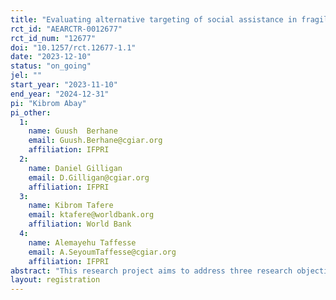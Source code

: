 ```yaml
---
title: "Evaluating alternative targeting of social assistance in fragile settings "
rct_id: "AEARCTR-0012677"
rct_id_num: "12677"
doi: "10.1257/rct.12677-1.1"
date: "2023-12-10"
status: "on_going"
jel: ""
start_year: "2023-11-10"
end_year: "2024-12-31"
pi: "Kibrom Abay"
pi_other:
  1:
    name: Guush  Berhane
    email: Guush.Berhane@cgiar.org
    affiliation: IFPRI
  2:
    name: Daniel Gilligan
    email: D.Gilligan@cgiar.org
    affiliation: IFPRI
  3:
    name: Kibrom Tafere
    email: ktafere@worldbank.org
    affiliation: World Bank
  4:
    name: Alemayehu Taffesse
    email: A.SeyoumTaffesse@cgiar.org
    affiliation: IFPRI
abstract: "This research project aims to address three research objectives. First, we aim to evaluate the performance of alternative targeting approaches including Proxy Means test (PMT), Community-Based Targeting (CBT) and Peer Targeting (PT) in fragile and conflict settings. We measure their relative performance in terms of identifying the poor. Second, we test the performance of alternative variants of community-based targeting approaches under different selection conditionalities and budget constraints. We evaluate the impact of alternative designs to CBT on the breadth and depth of social assistance transfers distributed to members of the community.  Third, we evaluate decision-making and negotiation processes in CBT when real incentives are involved and in the absence of actual cash transfers. "
layout: registration
---
```


